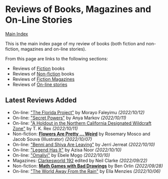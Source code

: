 # Reviews of Books, Magazines and On-Line Stories

[Main Index](../README.md)

This is the main index page of my review of books (both fiction and non-fiction, magazines and on-line stories).

From this page are links to the following sections:

- Reviews of [Fiction](fiction/README.md) books
- Reviews of [Non-fiction](nonfiction/README.md) books
- Reviews of [Fiction Magazines](magazines/README.md)
- Reviews of [On-line stories](online/README.md)

## Latest Reviews Added
- On-line: ["The Florida Project"](online/2022/20221012-TheFloridaProject.md) by Morayo ​​Faleyimu *(2022/10/12)*
- On-line: ["Secret Powers"](online/2022/20221011-SecretPowers.md) by Anya Markov *(2022/10/11)*
- On-line: ["A Holdout in the Northern California Designated Wildcraft Zone"](online/2022/20221011-AHoldoutInTheNorthernCaliforniaDesignatedWildcraftZone.md) by T. K. Rex *(2022/10/11)*
- Non-fiction: [**Flowers Are Pretty ... Weird**](nonfiction/2022/20221007-FlowersArePrettyWeird.md) by Rosemary Mosco and Jacob Souva (Illustrator) *(2022/10/07)*
- On-line: ["Benni and Shiya Are Leaving"](online/2022/20221010-BenniAndShiyaAreLeaving.md) by Jerri Jerreat *(2022/10/10)*
- On-line: ["Legend Has It"](online/2022/20221010-LegendHasIt.md) by Azisa Noor *(2022/10/10)*
- On-line: ["Omaliyi"](online/2022/20221010-Omaliyi.md) by Ebele Mọgọ *(2022/10/10)*
- Magazines: [Clarkesworld 192](magazines/Clarkesworld/20220922-Clarkesworld192.md) edited by Neil Clarke *(2022/09/22)*
- Non-fiction: [**Math Games with Bad Drawings**](nonfiction/2022/20220906-MathGamesWithBadDrawings.md) by Ben Orlin *(2022/09/28)*
- On-line: ["The World Away From the Rain"](online/2022/20221006-TheWorldAwayFromRain.md) by Ella Menzies *(2022/10/06)*
